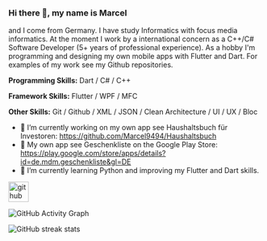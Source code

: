 ### Hi there 👋, my name is Marcel
and I come from Germany. I have study Informatics with focus media informatics. At the moment I work by a international concern as a C++/C# Software Developer (5+ years of professional experience). As a hobby I'm programming and designing my own mobile apps with Flutter and Dart. For examples of my work see my Github repositories.

<b>Programming Skills:</b> Dart / C# / C++

<b>Framework Skills:</b> Flutter / WPF / MFC

<b>Other Skills:</b> Git / Github / XML / JSON / Clean Architecture / UI / UX / Bloc

- 🔭 I’m currently working on my own app see Haushaltsbuch für Investoren: https://github.com/Marcel9494/Haushaltsbuch
- 🔭 My own app see Geschenkliste on the Google Play Store: https://play.google.com/store/apps/details?id=de.mdm.geschenkliste&gl=DE
- 🌱 I’m currently learning Python and improving my Flutter and Dart skills.

[<img src='https://cdn.jsdelivr.net/npm/simple-icons@3.0.1/icons/github.svg' alt='github' height='40'>](https://github.com/Marcel9494)

![GitHub Activity Graph](https://activity-graph.herokuapp.com/graph?username=Marcel9494)  

![GitHub streak stats](https://github-readme-streak-stats.herokuapp.com/?user=Marcel9494)  



